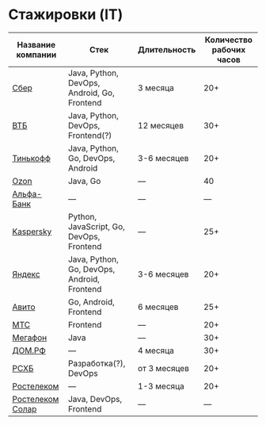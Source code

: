 # Стажировки (IT)

Название компании | Стек        | Длительность | Количество рабочих часов
------------------|-------------|--------------|-------------------------
[Сбер](https://sbergraduate.ru/sberseasons-moscow/) | Java, Python, DevOps, Android, Go, Frontend | 3 месяца | 20+
[ВТБ](https://vtbcareer.com/internship/it-yunior/) | Java, Python, DevOps, Frontend(?) | 12 месяцев | 30+
[Тинькофф](https://fintech.tinkoff.ru/start/) | Java, Python, Go, DevOps, Android  | 3-6 месяцев | 20+
[Ozon](https://job.ozon.ru/internships/) | Java, Go | — | 40
[Альфа-Банк](https://alfabanklive.ru/ichoosealfa) | — | — | — 
[Kaspersky](https://safeboard.kaspersky.ru/) | Python, JavaScript, Go, DevOps, Frontend | — | 25+
[Яндекс](https://yandex.ru/yaintern/) | Java, Python, Go, DevOps, Android, Frontend | 3-6 месяцев | 20+
[Авито](https://start.avito.ru/tech) | Go, Android, Frontend | 6 месяцев | 25+
[МТС](https://job.mts.ru/internship) | Frontend | — | 20+
[Мегафон](https://job.megafon.ru/internship) | Java | — | 30+
[ДОМ.РФ](https://xn--d1aqf.xn--p1ai/career/internship/) | — | 4 месяца | 30+
[РСХБ](https://rshbdigital.ru/stage/) | Разработка(?), DevOps | от 3 месяцев | 20+
[Ростелеком](https://rostelecomcareer.tilda.ws/#program) | — | 1-3 месяца | 20+
[Ростелеком Солар](https://rt-solar.ru/start/) | Java, DevOps, Frontend | — | —
